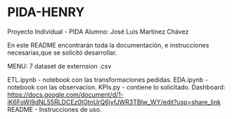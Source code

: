 # PIDA-HENRY
Proyecto Individual - PIDA
Alumno: José Luis Martínez Chávez

En este README encontrarán toda la documentación, e instrucciones necesarias,que se solicitó desarrollar.

MENU: 7 dataset de externsion .csv

ETL.ipynb - notebook con las transformaciones pedidas.
EDA.ipynb - notebook con las observacion.
KPIs.py - contiene lo solicitado.
Dashboard: https://docs.google.com/document/d/1-iK6FoWi9dNL55RLDCEz0IGtnUrQ6jyfJWR3TBlw_WY/edit?usp=share_link
README - Instrucciones de uso.
